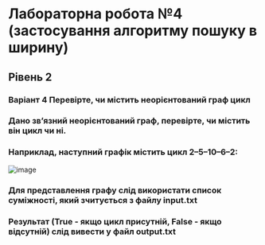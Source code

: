 # Лабораторна робота №4 (застосування алгоритму пошуку в ширину)

## Рівень 2

### Варіант 4 Перевірте, чи містить неорієнтований граф цикл

### Дано зв’язний неорієнтований граф, перевірте, чи містить він цикл чи ні.

### Наприклад, наступний графік містить цикл 2–5–10–6–2:
![image](https://github.com/bogdan9876/DSA_labs/assets/119266071/2ed182cb-2fe4-469b-8e19-ad8447fbd12a)

### Для представлення графу слід використати список суміжності, який зчитується з файлу input.txt
### Результат (True - якщо цикл присутній, False - якщо відсутній) слід вивести у файл output.txt
